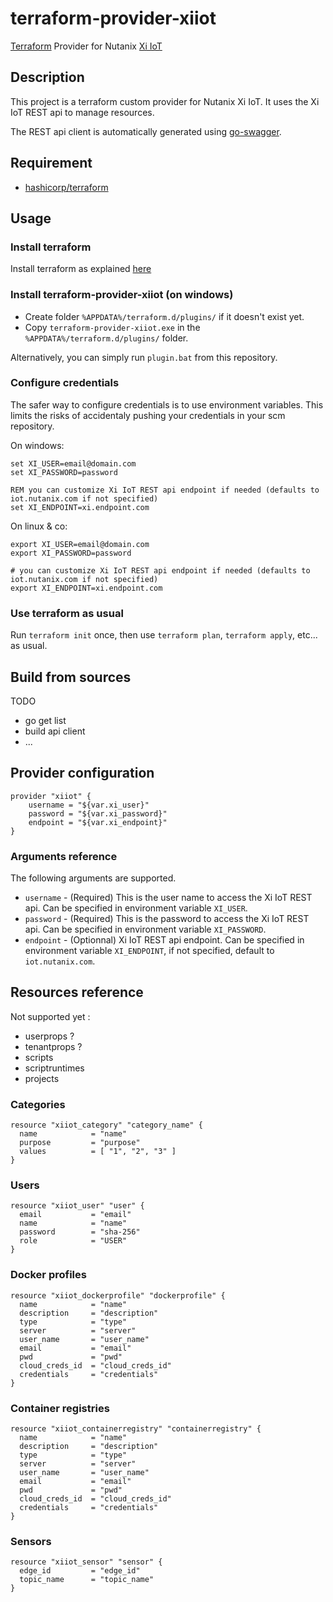 # terraform-provider-xiiot

[Terraform](https://www.terraform.io) Provider for Nutanix [Xi IoT](https://www.nutanix.fr/products/iot/)

## Description

This project is a terraform custom provider for Nutanix Xi IoT.
It uses the Xi IoT REST api to manage resources.

The REST api client is automatically generated using [go-swagger](https://github.com/go-swagger/go-swagger).

## Requirement

* [hashicorp/terraform](https://github.com/hashicorp/terraform)

## Usage

### Install terraform

Install terraform as explained [here](https://learn.hashicorp.com/terraform/getting-started/install)

### Install terraform-provider-xiiot (on windows)

* Create folder `%APPDATA%/terraform.d/plugins/` if it doesn't exist yet.
* Copy `terraform-provider-xiiot.exe` in the `%APPDATA%/terraform.d/plugins/` folder.

Alternatively, you can simply run `plugin.bat` from this repository.

### Configure credentials

The safer way to configure credentials is to use environment variables. This limits the risks of accidentaly pushing your credentials in your scm repository.

On windows:

```
set XI_USER=email@domain.com
set XI_PASSWORD=password

REM you can customize Xi IoT REST api endpoint if needed (defaults to iot.nutanix.com if not specified)
set XI_ENDPOINT=xi.endpoint.com
```

On linux & co:

```
export XI_USER=email@domain.com
export XI_PASSWORD=password

# you can customize Xi IoT REST api endpoint if needed (defaults to iot.nutanix.com if not specified)
export XI_ENDPOINT=xi.endpoint.com
```

### Use terraform as usual

Run `terraform init` once, then use `terraform plan`, `terraform apply`, etc... as usual.

## Build from sources

TODO
* go get list
* build api client
* ...

## Provider configuration

```
provider "xiiot" {
    username = "${var.xi_user}"
    password = "${var.xi_password}"
    endpoint = "${var.xi_endpoint}"
}
```

### Arguments reference

The following arguments are supported.

* `username` - (Required) This is the user name to access the Xi IoT REST api. Can be specified in environment variable `XI_USER`.
* `password` - (Required) This is the password to access the Xi IoT REST api. Can be specified in environment variable `XI_PASSWORD`.
* `endpoint` - (Optionnal) Xi IoT REST api endpoint. Can be specified in environment variable `XI_ENDPOINT`, if not specified, default to `iot.nutanix.com`.

## Resources reference

Not supported yet :
* userprops ?
* tenantprops ?
* scripts
* scriptruntimes
* projects

### Categories

```
resource "xiiot_category" "category_name" {
  name            = "name"
  purpose         = "purpose"
  values          = [ "1", "2", "3" ]
}
```

### Users

```
resource "xiiot_user" "user" {
  email           = "email"
  name            = "name"
  password        = "sha-256"
  role            = "USER"
}
```

### Docker profiles

```
resource "xiiot_dockerprofile" "dockerprofile" {
  name            = "name"
  description     = "description"
  type            = "type"
  server          = "server"
  user_name       = "user_name"
  email           = "email"
  pwd             = "pwd"
  cloud_creds_id  = "cloud_creds_id"
  credentials     = "credentials"
}
```

### Container registries

```
resource "xiiot_containerregistry" "containerregistry" {
  name            = "name"
  description     = "description"
  type            = "type"
  server          = "server"
  user_name       = "user_name"
  email           = "email"
  pwd             = "pwd"
  cloud_creds_id  = "cloud_creds_id"
  credentials     = "credentials"
}
```

### Sensors

```
resource "xiiot_sensor" "sensor" {
  edge_id         = "edge_id"
  topic_name      = "topic_name"
}
```
